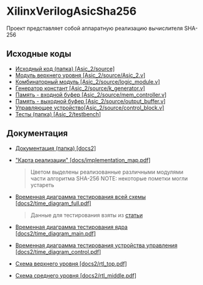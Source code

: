 # XilinxVerilogAsicSha256

Проект представляет собой аппаратную реализацию вычислителя SHA-256

## Исходные коды

- [Исходный код (папка) [Asic_2/source]](Asic_2/source)
- [Модуль верхнего уровня [Asic_2/source/Asic_2.v]](Asic_2/source/Asic_2.v)
- [Комбинаторный модуль [Asic_2/source/logic_module.v]](Asic_2/source/logic_module.v)
- [Генератор констант [Asic_2/source/k_generator.v]](Asic_2/source/k_generator.v)
- [Память - входной буфер [Asic_2/source/mem_controller.v]](Asic_2/source/mem_controller.v)
- [Память - выходной буфер [Asic_2/source/output_buffer.v]](Asic_2/source/output_buffer.v)
- [Управляющее устройство[Asic_2/source/control_block.v]](Asic_2/source/control_block.v)
- [Тесты (папка) [Asic_2/testbench]](Asic_2/testbench)

## Документация

- [Документация (папка) [docs2]](docs2) 
- ["Карта реализации" [docs/implementation_map.pdf]](docs/implementation_map.pdf)

  > Цветом выделены реализованные различными модулями части алгоритма SHA-256
  > NOTE: некоторые пометки могли устареть

- [Временная диаграмма тестирования всей схемы [docs2/time_diagram_full.pdf]](docs2/time_diagram_full.pdf)

  > Данные для тестирования взяты из [статьи](https://habr.com/ru/post/258181/)

- [Временная диаграмма тестирования ядра [docs2/time_diagram_main.pdf]](docs2/time_diagram_main.pdf)
- [Временная диаграмма тестирования устройства управления [docs2/time_diagram_control.pdf]](docs2/time_diagram_control.pdf)
- [Схема верхнего уровня [docs2/rtl_top.pdf]](docs2/rtl_top.pdf)
- [Схема среднего уровня [docs2/rtl_middle.pdf]](docs2/rtl_middle.pdf)